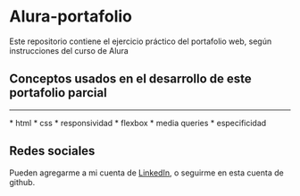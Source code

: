 # Alura-portafolio
Este repositorio contiene el ejercicio práctico del portafolio web, según instrucciones del curso de Alura

## Conceptos usados en el desarrollo de este portafolio parcial
<hr>
* html
* css
* responsividad
* flexbox
* media queries
* especificidad

## Redes sociales
Pueden agregarme a mi cuenta de [LinkedIn](https://www.linkedin.com/in/alejandro-ospina-castanio), o seguirme en esta cuenta de github.
